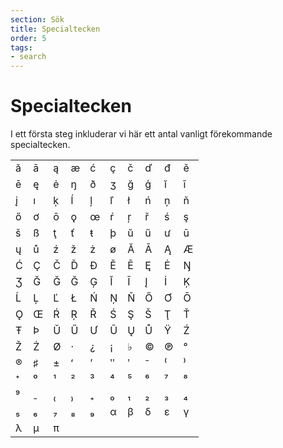 ```yaml
---
section: Sök
title: Specialtecken
order: 5
tags:
- search
---
```


# Specialtecken

I ett första steg inkluderar vi här ett antal vanligt förekommande specialtecken.

|   |   |   |   |   |   |   |   |   |   |
|---|---|---|---|---|---|---|---|---|---|
| ă | ā | ą | æ | ć | ç | č | ď | đ | ě |
| ē | ę | ė | ŋ | ð | ʒ | ğ | ģ | ĭ | ī |
| į | ı | ķ | ĺ | ļ | ľ | ł | ń | ņ | ň |
| ő | ơ | ō | ǫ | œ | ŕ | ŗ | ř | ś | ş |
| š | ß | ţ | ť | ŧ | þ | ŭ | ű | ư | ū |
| ų | ů | ź | ž | ż | ø | Ă | Ā | Ą | Æ |
| Ć | Ç | Č | Ď | Đ | Ě | Ē | Ę | Ė | Ŋ |
| Ʒ | Ğ | Ğ | Ğ | Ģ | Ĭ | Ī | Į | İ | Ķ |
| Ĺ | Ļ | Ľ | Ł | Ń | Ņ | Ň | Ő | Ơ | Ō |
| Ǫ | Œ | Ŕ | Ŗ | Ř | Ś | Ş | Š | Ţ | Ť |
| Ŧ | Þ | Ŭ | Ű | Ư | Ū | Ų | Ů | Ÿ | Ź |
| Ž | Ż | Ø | · | ¿ | ¡ | ♭ | © | ℗ | ° |
| ® | ♯ | ± | ʻ | ʼ | ʺ | ʹ | ⁻ | ⁽ | ⁾ |
| ⁺ | ⁰ | ¹ | ² | ³ | ⁴ | ⁵ | ⁶ | ⁷ | ⁸ |
| ⁹ | ₋ | ₍ | ₎ | ₊ | ₀ | ₁ | ₂ | ₃ | ₄ |
| ₅ | ₆ | ₇ | ₈ | ₉ | α | β | δ | ε | γ |
| λ | μ | π |   |   |   |   |   |   |   |
